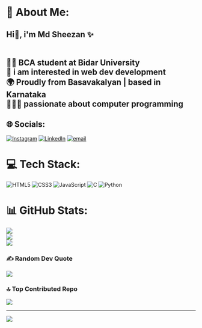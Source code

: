 # 💫 About Me:
##  Hi👋,  i'm Md Sheezan ✨<br><br><br>✍🏻️ BCA student at Bidar University<br>👀 i am interested in web dev development  <br>🌍 Proudly from Basavakalyan | based in Karnataka<br>👨🏻‍💻 passionate about computer programming


## 🌐 Socials:
[![Instagram](https://img.shields.io/badge/Instagram-%23E4405F.svg?logo=Instagram&logoColor=white)](https://instagram.com/mdsheezan_04) [![LinkedIn](https://img.shields.io/badge/LinkedIn-%230077B5.svg?logo=linkedin&logoColor=white)](https://linkedin.com/in/Md-Sheezan) [![email](https://img.shields.io/badge/Email-D14836?logo=gmail&logoColor=white)](mailto:shizans35@gmail.com) 

# 💻 Tech Stack:
![HTML5](https://img.shields.io/badge/html5-%23E34F26.svg?style=for-the-badge&logo=html5&logoColor=white) ![CSS3](https://img.shields.io/badge/css3-%231572B6.svg?style=for-the-badge&logo=css3&logoColor=white) ![JavaScript](https://img.shields.io/badge/javascript-%23323330.svg?style=for-the-badge&logo=javascript&logoColor=%23F7DF1E) ![C](https://img.shields.io/badge/c-%2300599C.svg?style=for-the-badge&logo=c&logoColor=white) ![Python](https://img.shields.io/badge/python-3670A0?style=for-the-badge&logo=python&logoColor=ffdd54)
# 📊 GitHub Stats:
![](https://github-readme-stats.vercel.app/api?username=Mdsheezan04&theme=dark&hide_border=false&include_all_commits=true&count_private=true)<br/>
![](https://nirzak-streak-stats.vercel.app/?user=Mdsheezan04&theme=dark&hide_border=false)<br/>
![](https://github-readme-stats.vercel.app/api/top-langs/?username=Mdsheezan04&theme=dark&hide_border=false&include_all_commits=true&count_private=true&layout=compact)

### ✍️ Random Dev Quote
![](https://quotes-github-readme.vercel.app/api?type=horizontal&theme=radical)

### 🔝 Top Contributed Repo
![](https://github-contributor-stats.vercel.app/api?username=Mdsheezan04&limit=5&theme=dark&combine_all_yearly_contributions=true)

---
[![](https://visitcount.itsvg.in/api?id=Mdsheezan04&icon=0&color=0)](https://visitcount.itsvg.in)

<!-- Proudly created with GPRM ( https://gprm.itsvg.in ) -->
